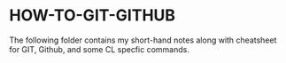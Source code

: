 # HOW-TO-GIT-GITHUB

The following folder contains my short-hand notes along with cheatsheet for GIT, Github, and some CL specfic commands.
